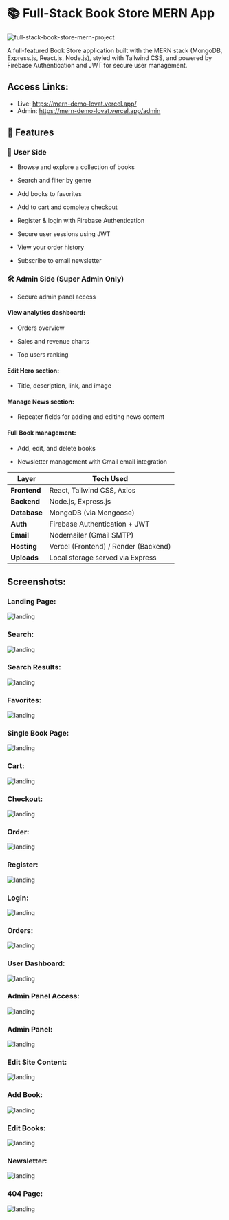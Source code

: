 # 📚 Full-Stack Book Store MERN App

![full-stack-book-store-mern-project](https://raw.githubusercontent.com/Grois333/Mern-App-Demo/refs/heads/master/screenshots/cover.png)

A full-featured Book Store application built with the MERN stack (MongoDB, Express.js, React.js, Node.js), styled with Tailwind CSS, and powered by Firebase Authentication and JWT for secure user management.

## Access Links:
- Live: https://mern-demo-lovat.vercel.app/
- Admin: https://mern-demo-lovat.vercel.app/admin

## 🛒 Features

### 👥 User Side

- Browse and explore a collection of books

- Search and filter by genre

- Add books to favorites

- Add to cart and complete checkout

- Register & login with Firebase Authentication

- Secure user sessions using JWT

- View your order history

- Subscribe to email newsletter

### 🛠️ Admin Side (Super Admin Only)

- Secure admin panel access

#### View analytics dashboard:

- Orders overview

- Sales and revenue charts

- Top users ranking

#### Edit Hero section:

- Title, description, link, and image

#### Manage News section:

- Repeater fields for adding and editing news content

#### Full Book management:

- Add, edit, and delete books

- Newsletter management with Gmail email integration


| Layer        | Tech Used                            |
| ------------ | ------------------------------------ |
| **Frontend** | React, Tailwind CSS, Axios           |
| **Backend**  | Node.js, Express.js                  |
| **Database** | MongoDB (via Mongoose)               |
| **Auth**     | Firebase Authentication + JWT        |
| **Email**    | Nodemailer (Gmail SMTP)              |
| **Hosting**  | Vercel (Frontend) / Render (Backend) |
| **Uploads**  | Local storage served via Express     |


## Screenshots:

### Landing Page:
![landing](https://raw.githubusercontent.com/Grois333/Mern-App-Demo/refs/heads/master/screenshots/landing-page.png)

### Search:
![landing](https://raw.githubusercontent.com/Grois333/Mern-App-Demo/refs/heads/master/screenshots/search.png)

### Search Results:
![landing](https://raw.githubusercontent.com/Grois333/Mern-App-Demo/refs/heads/master/screenshots/search-results.png)

### Favorites:
![landing](https://raw.githubusercontent.com/Grois333/Mern-App-Demo/refs/heads/master/screenshots/favorites.png)

### Single Book Page:
![landing](https://raw.githubusercontent.com/Grois333/Mern-App-Demo/refs/heads/master/screenshots/single-book-page.png)

### Cart:
![landing](https://raw.githubusercontent.com/Grois333/Mern-App-Demo/refs/heads/master/screenshots/cart.png)

### Checkout:
![landing](https://raw.githubusercontent.com/Grois333/Mern-App-Demo/refs/heads/master/screenshots/checkout.png)

### Order:
![landing](https://raw.githubusercontent.com/Grois333/Mern-App-Demo/refs/heads/master/screenshots/order.png)

### Register:
![landing](https://raw.githubusercontent.com/Grois333/Mern-App-Demo/refs/heads/master/screenshots/register.png)

### Login:
![landing](https://raw.githubusercontent.com/Grois333/Mern-App-Demo/refs/heads/master/screenshots/login.png)

### Orders:
![landing](https://raw.githubusercontent.com/Grois333/Mern-App-Demo/refs/heads/master/screenshots/orders.png)

### User Dashboard:
![landing](https://raw.githubusercontent.com/Grois333/Mern-App-Demo/refs/heads/master/screenshots/client%20dashboard.png)

### Admin Panel Access:
![landing](https://raw.githubusercontent.com/Grois333/Mern-App-Demo/refs/heads/master/screenshots/admin%20panel%20access.png)

### Admin Panel:
![landing](https://raw.githubusercontent.com/Grois333/Mern-App-Demo/refs/heads/master/screenshots/admin-panel.png)

### Edit Site Content:
![landing](https://raw.githubusercontent.com/Grois333/Mern-App-Demo/refs/heads/master/screenshots/edit-site-content.png)

### Add Book:
![landing](https://raw.githubusercontent.com/Grois333/Mern-App-Demo/refs/heads/master/screenshots/add-book.png)

### Edit Books:
![landing](https://raw.githubusercontent.com/Grois333/Mern-App-Demo/refs/heads/master/screenshots/edit-books.png)

### Newsletter:
![landing](https://raw.githubusercontent.com/Grois333/Mern-App-Demo/refs/heads/master/screenshots/newsletter.png)

### 404 Page:
![landing](https://raw.githubusercontent.com/Grois333/Mern-App-Demo/refs/heads/master/screenshots/404.png)